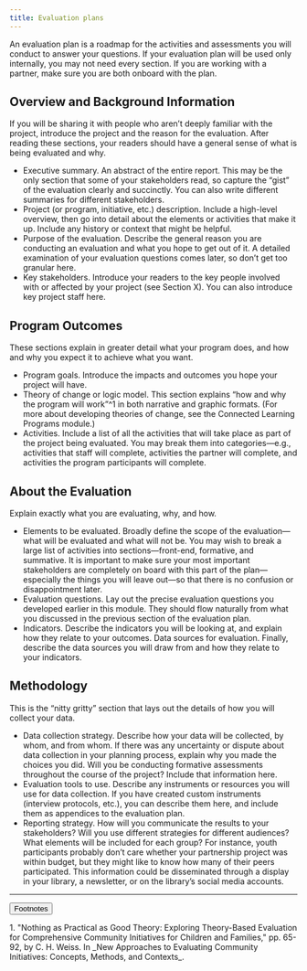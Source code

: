 ```yaml
---
title: Evaluation plans
---
```


An evaluation plan is a roadmap for the activities and assessments you will conduct to answer your questions. If your evaluation plan will be used only internally, you may not need every section. If you are working with a partner, make sure you are both onboard with the plan.

## Overview and Background Information

If you will be sharing it with people who aren’t deeply familiar with the project, introduce the project and the reason for the evaluation. After reading these sections, your readers should have a general sense of what is being evaluated and why.

- Executive summary. An abstract of the entire report. This may be the only section that some of your stakeholders read, so capture the “gist” of the evaluation clearly and succinctly. You can also write different summaries for different stakeholders.
- Project (or program, initiative, etc.) description. Include a high-level overview, then go into detail about the elements or activities that make it up. Include any history or context that might be helpful.
- Purpose of the evaluation. Describe the general reason you are conducting an evaluation and what you hope to get out of it. A detailed examination of your evaluation questions comes later, so don’t get too granular here.
- Key stakeholders. Introduce your readers to the key people involved with or affected by your project (see Section X). You can also introduce key project staff here.

## Program Outcomes

These sections explain in greater detail what your program does, and how and why you expect it to achieve what you want.

- Program goals. Introduce the impacts and outcomes you hope your project will have.
- Theory of change or logic model. This section explains “how and why the program will work”^1 in both narrative and graphic formats. (For more about developing theories of change, see the Connected Learning Programs module.)
- Activities. Include a list of all the activities that will take place as part of the project being evaluated. You may break them into categories—e.g., activities that staff will complete, activities the partner will complete, and activities the program participants will complete.

## About the Evaluation

Explain exactly what you are evaluating, why, and how.

- Elements to be evaluated. Broadly define the scope of the evaluation—what will be evaluated and what will not be. You may wish to break a large list of activities into sections—front-end, formative, and summative. It is important to make sure your most important stakeholders are completely on board with this part of the plan—especially the things you will leave out—so that there is no confusion or disappointment later.
- Evaluation questions. Lay out the precise evaluation questions you developed earlier in this module. They should flow naturally from what you discussed in the previous section of the evaluation plan.
- Indicators. Describe the indicators you will be looking at, and explain how they relate to your outcomes.
Data sources for evaluation. Finally, describe the data sources you will draw from and how they relate to your indicators.

## Methodology
This is the “nitty gritty” section that lays out the details of how you will collect your data.

- Data collection strategy. Describe how your data will be collected, by whom, and from whom. If there was any uncertainty or dispute about data collection in your planning process, explain why you made the choices you did. Will you be conducting formative assessments throughout the course of the project? Include that information here.
- Evaluation tools to use. Describe any instruments or resources you will use for data collection. If you have created custom instruments (interview protocols, etc.), you can describe them here, and include them as appendices to the evaluation plan.
- Reporting strategy. How will you communicate the results to your stakeholders? Will you use different strategies for different audiences? What elements will be included for each group? For instance, youth participants probably don’t care whether your partnership project was within budget, but they might like to know how many of their peers participated. This information could be disseminated through a display in your library, a newsletter, or on the library’s social media accounts.


---

<button type="button" class="collapsible">Footnotes</button>
<div class="collapsed-content" markdown="1">
1. "Nothing as Practical as Good Theory: Exploring Theory-Based Evaluation for Comprehensive Community Initiatives for Children and Families," pp. 65-92, by C. H. Weiss. In _New Approaches to Evaluating Community Initiatives: Concepts, Methods, and Contexts_.
</div>


